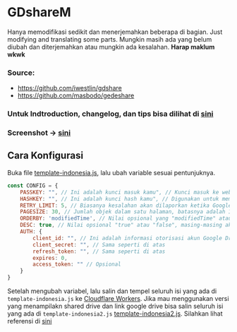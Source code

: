 # GDshareM
Hanya memodifikasi sedikit dan menerjemahkan beberapa di bagian.  Just modifying and translating some parts. 
Mungkin masih ada yang belum diubah dan diterjemahkan atau mungkin ada kesalahan. **Harap maklum wkwk**
### Source: ###
* https://github.com/iwestlin/gdshare
* https://github.com/masbodo/gedeshare

### Untuk Indtroduction, changelog, dan tips bisa dilihat di [sini](dist/README.md)

### Screenshot -> [sini](https://i.im.ge/2021/09/01/Q10mUT.jpg)

## Cara Konfigurasi
Buka file [template-indonesia.js](./template-indonesia.js), lalu ubah variable sesuai pentunjuknya.
```javascript
const CONFIG = {
    PASSKEY: "", // Ini adalah kunci masuk kamu", // Kunci masuk ke web sebagai administrator, silakan buat sendiri dan serumit mungkin
    HASHKEY: "", // Ini adalah kunci hash kamu", // Digunakan untuk memverifikasi link download dan share link yang kamu buat. Silahkan buat sendiri dan serumit mungkin. Setelah diubah, link download dan share link yang dibuat sebelumnya menjadi tidak valid
    RETRY_LIMIT: 5, // Biasanya kesalahan akan dilaporkan ketika Google Drive Api dipanggil untuk membaca direktori, berikut ini adalah jumlah maksimum percobaan ulang yang diizinkan
    PAGESIZE: 30, // Jumlah objek dalam satu halaman, batasnya adalah 1000
    ORDERBY: 'modifiedTime', // Nilai opsional yang "modifiedTime" atau "name", masing-masing akan menguurutkan file berdasarkan Terakhir kali diubah dan menurut nama file
    DESC: true, // Nilai opsional "true" atau "false", masing-masing akan menampilkan file diurutan dari atas atau terbalik/dari bawah
    AUTH: {
        client_id: "", // Ini adalah informasi otorisasi akun Google Drive pribadi kamu, sama seperti goindex
        client_secret: "", // Sama seperti di atas
        refresh_token: "", // Sama seperti di atas
        expires: 0,
        access_token: "" // Opsional
    }
}
```
Setelah mengubah variabel, lalu salin dan tempel seluruh isi yang ada di `template-indonesia.js`  ke [Cloudflare Workers](https://workers.cloudflare.com/).  Jika mau menggunakan versi yang menampilakn shared drive dan link google drive bisa salin seluruh isi yang ada di `template-indonesia2.js` [template-indonesia2.js](./template-indonesia2.js). Silahkan lihat referensi di [sini](https://www.jiyiblog.com/archives/031279.html)
